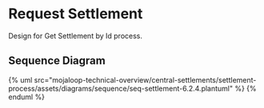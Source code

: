 # Request Settlement

Design for Get Settlement by Id process.

## Sequence Diagram

{% uml src="mojaloop-technical-overview/central-settlements/settlement-process/assets/diagrams/sequence/seq-settlement-6.2.4.plantuml" %}
{% enduml %}
